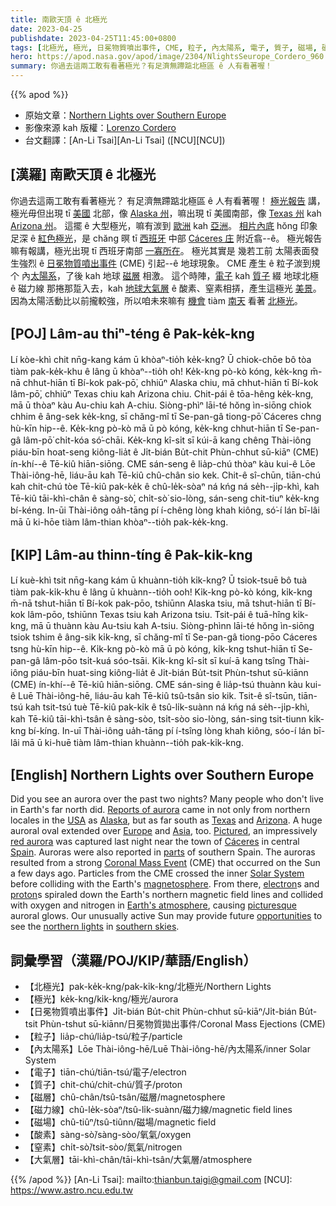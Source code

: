 ```yaml
---
title: 南歐天頂 ê 北極光
date: 2023-04-25
publishdate: 2023-04-25T11:45:00+0800
tags: [北極光, 極光, 日冕物質噴出事件, CME, 粒子, 內太陽系, 電子, 質子, 磁場, 磁力線, 磁層, 酸素, 窒素, 大氣層]
hero: https://apod.nasa.gov/apod/image/2304/NlightsSeurope_Cordero_960.jpg
summary: 你過去這兩工敢有看著極光？有足濟無蹛踮北極區 ê 人有看著喔！
---
```


{{% apod %}}

- 原始文章：[Northern Lights over Southern Europe](https://apod.nasa.gov/apod/ap230425.html)
- 影像來源 kah 版權：[Lorenzo Cordero](https://www.instagram.com/elcielodecaceres/)
- 台文翻譯：[An-Li Tsai][An-Li Tsai] ([NCU][NCU])

## [漢羅] 南歐天頂 ê 北極光
你過去這兩工敢有看著極光？
有足濟無蹛踮北極區 ê 人有看著喔！
[極光報告][Reports of aurora] 講，極光毋但出現 tī [美國][USA] 北部，像 [Alaska 州][Alaska]，嘛出現 tī 美國南部，像 [Texas 州][Texas] kah [Arizona 州][Arizona]。
這擺 ê 大型極光，嘛有湠到 [歐洲][Europe] kah [亞洲][Asia]。
[相片內底][Pictured] hŏng 印象足深 ê [紅色極光][red aurora]，是 chăng 暝 tī [西班牙][Spain] 中部 [Cáceres 庄][Cáceres] 附近翕--ê。
極光報告嘛有報講，極光出現 tī 西班牙南部 [一寡所在][parts]。
極光其實是 幾若工前 太陽表面發生強烈 ê [日冕物質噴出事件][Coronal Mass Event] (CME) 引起--ê 地球現象。
CME 產生 ê 粒子湠到規个 內[太陽系][Solar System]，了後 kah 地球 [磁層][magnetosphere] 相激。
這个時陣，[電子][electron] kah [質子][proton] 綴 地球北極 ê 磁力線 那捲那踅入去，kah [地球大氣層][Earth's atmosphere] ê 酸素、窒素相挵，產生這極光 [美景][picturesque]。
因為太陽活動比以前攏較強，所以咱未來嘛有 [機會][opportunities] tiàm [南天][southern skies] 看著 [北極光][northern lights]。

## [POJ] Lâm-au thiⁿ-téng ê Pak-ke̍k-kng
Lí kòe-khì chit nn̄g-kang kám ū khòaⁿ-tio̍h ke̍k-kng?
Ū chiok-chōe bô tòa tiàm pak-ke̍k-khu ê lâng ū khòaⁿ--tio̍h o͘h!
Ke̍k-kng pò-kò kóng, ke̍k-kng m̄-nā chhut-hiān tī Bí-kok pak-pō͘, chhiūⁿ Alaska chiu, mā chhut-hiān tī Bí-kok lâm-pō͘, chhiūⁿ Texas chiu kah Arizona chiu.
Chit-pái ê tōa-hêng ke̍k-kng, mā ū thòaⁿ kàu Au-chiu kah A-chiu.
Siòng-phìⁿ lāi-té hŏng ìn-siōng chiok chhim ê âng-sek ke̍k-kng, sī chăng-mî tī Se-pan-gâ tiong-pō͘ Cáceres chng hù-kīn hip--ê.
Ke̍k-kng pò-kò mā ū pò kóng, ke̍k-kng chhut-hiān tī Se-pan-gâ lâm-pō͘ chi̍t-kóa só͘-chāi.
Ke̍k-kng kî-si̍t sī kúi-ā kang chêng Thài-iông piáu-bīn hoat-seng kiông-lia̍t ê Ji̍t-bián Bu̍t-chit Phùn-chhut sū-kiāⁿ (CME) ín-khí--ê Tē-kiû hiān-siōng.
CME sán-seng ê lia̍p-chú thòaⁿ kàu kui-ê Lōe Thài-iông-hē, liáu-āu kah Tē-kiû chû-chân sio kek.
Chit-ê sî-chūn, tiān-chú kah chit-chú tòe Tē-kiû pak-ke̍k ê chû-le̍k-sòaⁿ ná kńg ná se̍h--ji̍p-khì, kah Tē-kiû tāi-khì-chân ê sàng-sò͘, chi̍t-sò͘ sio-lòng, sán-seng chit-tiuⁿ ke̍k-kng bí-kéng.
In-ūi Thài-iông oa̍h-tāng pí í-chêng lòng khah kiông, só͘-í lán bī-lâi mā ū ki-hōe tiàm lâm-thian khòaⁿ--tio̍h pak-ke̍k-kng.

## [KIP] Lâm-au thinn-tíng ê Pak-ki̍k-kng
Lí kuè-khì tsit nn̄g-kang kám ū khuànn-tio̍h ki̍k-kng?
Ū tsiok-tsuē bô tuà tiàm pak-ki̍k-khu ê lâng ū khuànn--tio̍h ooh!
Ki̍k-kng pò-kò kóng, ki̍k-kng m̄-nā tshut-hiān tī Bí-kok pak-pōo, tshiūnn Alaska tsiu, mā tshut-hiān tī Bí-kok lâm-pōo, tshiūnn Texas tsiu kah Arizona tsiu.
Tsit-pái ê tuā-hîng ki̍k-kng, mā ū thuànn kàu Au-tsiu kah A-tsiu.
Siòng-phìnn lāi-té hŏng ìn-siōng tsiok tshim ê âng-sik ki̍k-kng, sī chăng-mî tī Se-pan-gâ tiong-pōo Cáceres tsng hù-kīn hip--ê.
Ki̍k-kng pò-kò mā ū pò kóng, ki̍k-kng tshut-hiān tī Se-pan-gâ lâm-pōo tsi̍t-kuá sóo-tsāi.
Ki̍k-kng kî-si̍t sī kuí-ā kang tsîng Thài-iông piáu-bīn huat-sing kiông-lia̍t ê Ji̍t-bián Bu̍t-tsit Phùn-tshut sū-kiānn (CME) ín-khí--ê Tē-kiû hiān-siōng.
CME sán-sing ê lia̍p-tsú thuànn kàu kui-ê Luē Thài-iông-hē, liáu-āu kah Tē-kiû tsû-tsân sio kik.
Tsit-ê sî-tsūn, tiān-tsú kah tsit-tsú tuè Tē-kiû pak-ki̍k ê tsû-li̍k-suànn ná kńg ná se̍h--ji̍p-khì, kah Tē-kiû tāi-khì-tsân ê sàng-sòo, tsi̍t-sòo sio-lòng, sán-sing tsit-tiunn ki̍k-kng bí-kíng.
In-uī Thài-iông ua̍h-tāng pí í-tsîng lòng khah kiông, sóo-í lán bī-lâi mā ū ki-huē tiàm lâm-thian khuànn--tio̍h pak-ki̍k-kng.

## [English] Northern Lights over Southern Europe
Did you see an aurora over the past two nights?
Many people who don't live in Earth's far north did.
[Reports of aurora][Reports of aurora] came in not only from northern locales in the [USA][USA] as [Alaska][Alaska], but as far south as [Texas][Texas] and [Arizona][Arizona].
A huge auroral oval extended over [Europe][Europe] and [Asia][Asia], too.
[Pictured][Pictured], an impressively [red aurora][red aurora] was captured last night near the town of [Cáceres][Cáceres] in central [Spain][Spain].
Auroras were also reported in [parts][parts] of southern Spain.
The auroras resulted from a strong [Coronal Mass Event][Coronal Mass Event] (CME) that occurred on the Sun a few days ago.
Particles from the CME crossed the inner [Solar System][Solar System] before colliding with the Earth's [magnetosphere][magnetosphere].
From there, [electron][electron]s and [proton][proton]s spiraled down the Earth's northern magnetic field lines and collided with oxygen and nitrogen in [Earth's atmosphere][Earth's atmosphere], causing [picturesque][picturesque] auroral glows.
Our unusually active Sun may provide future [opportunities][opportunities] to see the [northern lights][northern lights] in [southern skies][southern skies].

## 詞彙學習（漢羅/POJ/KIP/華語/English）
- 【北極光】pak-ke̍k-kng/pak-ki̍k-kng/北極光/Northern Lights
- 【極光】ke̍k-kng/ki̍k-kng/極光/aurora
- 【日冕物質噴出事件】Ji̍t-bián Bu̍t-chit Phùn-chhut sū-kiāⁿ/Ji̍t-bián Bu̍t-tsit Phùn-tshut sū-kiānn/日冕物質拋出事件/Coronal Mass Ejections (CME)
- 【粒子】lia̍p-chú/lia̍p-tsú/粒子/particle
- 【內太陽系】Lōe Thài-iông-hē/Luē Thài-iông-hē/內太陽系/inner Solar System
- 【電子】tiān-chú/tiān-tsú/電子/electron
- 【質子】chit-chú/chit-chú/質子/proton
- 【磁層】chû-chân/tsû-tsân/磁層/magnetosphere
- 【磁力線】chû-le̍k-sòaⁿ/tsû-li̍k-suànn/磁力線/magnetic field lines 
- 【磁場】chû-tiûⁿ/tsû-tiûnn/磁場/magnetic field
- 【酸素】sàng-sò͘/sàng-sòo/氧氣/oxygen
- 【窒素】chi̍t-sò͘/tsit-sòo/氮氣/nitrogen
- 【大氣層】tāi-khì-chân/tāi-khì-tsân/大氣層/atmosphere

{{% /apod %}}
[An-Li Tsai]: mailto:thianbun.taigi@gmail.com
[NCU]: https://www.astro.ncu.edu.tw

[copyright]: https://apod.nasa.gov/apod/fap/lib/about_apod.html#srapply
[License]: https://creativecommons.org/licenses/by/2.0/

[Reports of aurora]:https://spaceweathergallery2.com/index.php?title=aurora
[USA]:https://en.wikipedia.org/wiki/United_States
[Alaska]:https://spaceweathergallery2.com/indiv_upload.php?upload_id=195526
[Texas]:https://spaceweathergallery2.com/indiv_upload.php?upload_id=195569
[Arizona]:https://spaceweathergallery2.com/indiv_upload.php?upload_id=195547
[Europe]:https://en.wikipedia.org/wiki/Europe
[Asia]:https://en.wikipedia.org/wiki/Asia
[Pictured]:https://www.instagram.com/p/Crb33XXIX7E/
[red aurora]:https://www.webexhibits.org/causesofcolor/4D.html
[Cáceres]:https://en.wikipedia.org/wiki/C%C3%A1ceres,_Spain
[Spain]:https://en.wikipedia.org/wiki/Spain
[parts]:https://spaceweathergallery2.com/indiv_upload.php?upload_id=195528
[Coronal Mass Event]:https://www.nasa.gov/content/goddard/what-is-a-coronal-mass-ejection
[Solar System]:https://solarsystem.nasa.gov/solar-system/our-solar-system/in-depth/
[magnetosphere]:https://science.nasa.gov/heliophysics/focus-areas/magnetosphere-ionosphere
[electron]:https://en.wikipedia.org/wiki/Electron
[proton]:https://en.wikipedia.org/wiki/Proton
[Earth's atmosphere]:https://spaceplace.nasa.gov/atmosphere/en/
[picturesque]:https://apod.nasa.gov/apod/ap230419.html
[opportunities]:https://apod.nasa.gov/apod/ap230122.html
[northern lights]:https://apod.nasa.gov/apod/ap180621.html
[southern skies]:https://apod.nasa.gov/apod/ap031113.html


